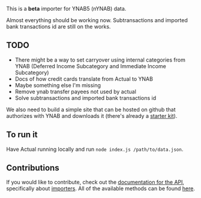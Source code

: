 
This is a **beta** importer for YNAB5 (nYNAB) data.

Almost everything should be working now. Subtransactions and imported bank transactions id are still on the works.

## TODO
 - There might be a way to set carryover using internal categories from YNAB (Deferred Income Subcategory and Immediate Income Subcategory)
 - Docs of how credit cards translate from Actual to YNAB
 - Maybe something else I'm missing
 - Remove ynab transfer payees not used by actual
 - Solve subtransactions and imported bank transactions id

We also need to build a simple site that can be hosted on github that authorizes with YNAB and downloads it (there's already a [starter kit](https://github.com/ynab/ynab-api-starter-kit)).


## To run it

Have Actual running locally and run `node index.js /path/to/data.json`.

## Contributions
If you would like to contribute, check out the [documentation for the API](https://actualbudget.com/docs/developers/using-the-API/), specifically about [importers](https://actualbudget.com/docs/developers/using-the-API/#writing-data-importers). All of the available methods can be found [here](https://actualbudget.com/docs/developers/API/).